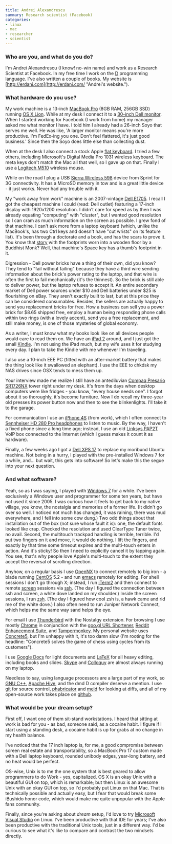 ```yaml
---
title: Andrei Alexandrescu
summary: Research scientist (Facebook)
categories:
- linux
- mac
- researcher
- scientist
---
```


### Who are you, and what do you do?

I'm Andrei Alexandrescu (I know! no-win name) and work as a Research Scientist at Facebook. In my free time I work on the [D][] programming language. I've also written a couple of books. My website is [http://erdani.com](http://erdani.com/ "Andrei's website.").

### What hardware do you use?

My work machine is a 13-inch [MacBook Pro][macbook-pro] (8GB RAM, 256GB SSD) running [OS X Lion][macos]. While at my desk I connect it to a [30-inch Dell monitor][ultrasharp-u3011]. When I started working for Facebook (I work from home) my manager asked me what monitor I have. I told him I already had a 26-inch Soyo that serves me well. He was like, 'A larger monitor means you're more productive. I'm FedEx-ing you one. Don't feel flattered, it's just good business.' Since then the Soyo does little else than collecting dust.

When at the desk I also connect a stock Apple [flat keyboard][keyboard]. I tried a few others, including Microsoft's Digital Media Pro 1031 wireless keyboard. The meta keys don't match the Mac all that well, so I gave up on that. Finally I use a [Logitech M510][m510] wireless mouse.

While on the road I plug a USB [Sierra Wireless 598][aircard-598] device from Sprint for 3G connectivity. It has a MicroSD memory in tow and is a great little device - it just works. Never had any trouble with it.

My "work away from work" machine is an 2007-vintage [Dell E1705][inspiron-e1705]. I recall I got the cheapest machine I could (read: Dell outlet) featuring a 17-inch display with 1920x1200 resolution. I didn't care for speed as by then I was already equating "computing" with "cluster", but I wanted good resolution so I can cram as much information on the screen as possible. I grew fond of that machine. I can't ask more from a laptop keyboard (which, unlike the MacBook's, has two Ctrl keys and doesn't have "cut wrists" on its feature list). It's been through a doctorate and a book, and has the scars to prove it. You know that [story](http://www.weirdasianews.com/2009/04/28/footprints-wood-prayer-story-buddhist-monk/ "A story of a wooden floor with footprints from a Buddhist monk's prayers.") with the footprints worn into a wooden floor by a Buddhist Monk? Well, that machine's Space key has a thumb's footprint in it.

Digression - Dell power bricks have a thing of their own, did you know? They tend to "fail without failing" because they have a third wire sending information about the brick's power rating to the laptop, and that wire is often the first to fail mechanically (it's the thinnest). So the brick is still able to deliver power, but the laptop refuses to accept it. An entire secondary market of Dell power sources under $10 and Dell batteries under $25 is flourishing on eBay. They aren't exactly built to last, but at this price they can be considered consumables. Besides, the sellers are actually happy to send you replacement bricks for free. How a business can sell you a power brick for $8.65 shipped free, employ a human being responding phone calls within two rings (with a lovely accent), send you a free replacement, and still make money, is one of those mysteries of global economy.

As a writer, I must know what my books look like on all devices people would care to read them on. We have an [iPad 2][ipad-2] around, and I just got the small [Kindle][]. I'm not using the iPad much, but my wife uses it for studying every day. I plan to take the Kindle with me whenever I'm traveling.

I also use a 10-inch EEE PC (fitted with an after-market battery that makes the thing look like it swallowed an elephant). I use the EEE to chkdsk my NAS drives since OSX tends to mess them up.

Your interview made me realize I still have an antediluvian [Compaq Presario SR1726NX][presario-sr1726nx] tower right under my desk. It's from the days when desktop computers were like fridges - you know, "every house needs one". I forgot about it so thoroughly, it's become furniture. Now I do recall my three-year old presses its power button now and then to see the blinkenlights. I'll take it to the garage.

For communication I use an [iPhone 4S][iphone-4s] (from work), which I often connect to [Sennheiser HD 280 Pro headphones][hd-280-pro] to listen to music. By the way, I haven't a fixed phone since a long time ago; instead, I use an old [Linksys PAP2T][pap2t] VoIP box connected to the Internet (which I guess makes it count it as hardware).

Finally, a few weeks ago I got a [Dell XPS 17][xps-17] to replace my moribund Ubuntu machine. Not being in a hurry, I played with the pre-installed Windows 7 for a while, and... but wait, this gets into software! So let's make this the segue into your next question.

### And what software?

Yeah, so as I was saying, I played with [Windows 7][windows-7] for a while. I've been exclusively a Windows user and programmer for some ten years, but have not used it since 2005. I was curious how it feels to get back to my native village, you know, the nostalgia and memories of a former life. (It didn't go over so well. I noticed not much has changed, it was raining, there was mud everywhere, and I fell into some cow dung.) Two odd things about that installation out of the box (not sure whose fault it is): one, the default fonts looked like crap. Checked the resolution and used ClearType Tuner twice, no avail. Second, the multitouch trackpad handling is terrible, terrible. I'd put two fingers on it and move, it would do nothing. I lift the fingers, and exactly by that time some timeout expires and the multi-touch enters in action. And it's sticky! So then I need to explicitly cancel it by tapping again. You see, that's why people love Apple's multi-touch to the extent they accept the reversal of scrolling direction.

Anyhow, on a regular basis I use [OpenNX][] to connect remotely to big iron - a blade running [CentOS][] 5.2 - and run [emacs][] remotely for editing. For shell sessions I don't go through X; instead, I run [iTerm2][] and then connect to remote [screen][] sessions via [ssh][]. (The day I figured the connection between ssh and screen, a white dove landed on my shoulder.) Inside the screen sessions, I run [zsh][]. (The day I figured how cool zsh is, a hawk came and rid me of the white dove.) I also often need to run Juniper Network Connect, which helps me the same way sand helps the eye.

For email I use [Thunderbird][] with the Nostalgy extension. For browsing I use mostly [Chrome][] in conjunction with the [goo.gl URL Shortener][goo.gl-url-shortener], [Reddit Enhancement Suite][reddit-enhancement-suite], and [Tampermonkey][]. My personal website uses [Concrete5][], but I'm unhappy with it, it's too damn slow (I'm rooting for the headline: "Concrete5 solves the game of chess using cycles from its customers").

I use [Google Docs][google-docs] for light documents and [LaTeX][] for all heavy editing, including books and slides. [Skype][] and [Colloquy][] are almost always running on my laptop.

Needless to say, using language processors are a large part of my work, so [GNU C++][gcc], [Apache Hive][hive], and the dmd D compiler deserve a mention. I use [git][] for source control, [phabricator][] and [meld][] for looking at diffs, and all of my open-source work takes place on [github][].

### What would be your dream setup?

First off, I want one of them sit-stand workstations. I heard that sitting at work is bad for you - as bad, someone said, as a cocaine habit. I figure if I start using a standing desk, a cocaine habit is up for grabs at no change in my health balance.

I've noticed that the 17 inch laptop is, for me, a good compromise between screen real estate and transportability, so a MacBook Pro 17 custom made with a Dell laptop keyboard, rounded unibody edges, year-long battery, and no heat would be perfect.

OS-wise, Unix is to me the one system that is best geared to allow programmers to do Work - yes, capitalized. OS X is an okay Unix with a beautiful GUI on top, which is remarkable; but then Linux is an awesome Unix with an okay GUI on top, so I'd probably put Linux on that Mac. That is technically possible and actually easy, but I fear that would break some iBushido honor code, which would make me quite unpopular with the Apple fans community.

Finally, since you're asking about _dream_ setup, I'd love to try [Microsoft Visual Studio][visual-studio] on Linux. I've been productive with that IDE for years; I've also been productive with the traditional Unix tools, just in a different way. I'd be curious to see what it's like to compare and contrast the two mindsets directly.

[aircard-598]: https://www.amazon.com/Sierra-Wireless-USB-598-Modem/dp/B00363WPVU "A USB modem."
[centos]: https://www.centos.org/ "A Linux distribution."
[chrome]: https://www.google.com/intl/en/chrome/browser/ "A WebKit-based browser, where each tab runs in its own thread."
[colloquy]: http://colloquy.info/ "An IRC client for the Mac."
[concrete5]: http://www.concrete5.org/ "A content management system."
[d]: https://dlang.org/ "A programming language."
[emacs]: http://www.gnu.org/software/emacs/ "A free open-source text editor."
[gcc]: http://gcc.gnu.org/ "Code compiler frontends."
[git]: https://git-scm.com/ "A version control system."
[github]: https://github.com/ "A Git code repository service."
[goo.gl-url-shortener]: https://chrome.google.com/webstore/detail/googl-url-shortener/iblijlcdoidgdpfknkckljiocdbnlagk "A Chrome extension to shorten URLs with the goo.gl service."
[google-docs]: https://en.wikipedia.org/wiki/Google_Docs "A web-based office suite."
[hd-280-pro]: https://www.amazon.com/Sennheiser-HD-280-Pro-Headphones/dp/B000065BPB "Closed stereo headphones."
[hive]: http://hive.apache.org/ "A tool for working with Hadoop systems."
[inspiron-e1705]: https://www.dell.com/content/topics/topic.aspx/global/products/inspn/topics/en/inspn_e1705_sp_overview "A 17 inch PC laptop."
[ipad-2]: https://www.apple.com/ipad/ "A tablet device."
[iphone-4s]: https://en.wikipedia.org/wiki/IPhone_4S "A smartphone."
[iterm2]: https://iterm2.com/ "An alternative terminal application for Mac OS X."
[keyboard]: https://www.apple.com/keyboard/ "The keyboard."
[kindle]: https://www.amazon.com/Kindle-Ereader-ebook-reader/dp/B007HCCNJU "A digital book reader."
[latex]: https://www.latex-project.org/ "Typesetting software."
[m510]: https://www.logitech.com/en-us/product/wireless-mouse-m510 "A wireless mouse."
[macbook-pro]: https://www.apple.com/macbook-pro/ "A laptop."
[macos]: https://en.wikipedia.org/wiki/MacOS "An operating system for Mac hardware."
[meld]: http://meldmerge.org/ "A visual diff/merge tool."
[opennx]: http://opennx.net/ "A remote X window connection tool."
[pap2t]: https://www.cisco.com/c/en/us/products/unified-communications/pap2t-internet-phone-adapter-2-voip-ports/index.html "A VoIP phone adapter."
[phabricator]: https://www.phacility.com/ "A suite of developer tools."
[presario-sr1726nx]: http://h10025.www1.hp.com/ewfrf/wc/document?docname=c00576009&lc=en&cc=us&product=1818328&dlc=en "A PC tower."
[reddit-enhancement-suite]: https://redditenhancementsuite.com/ "A browser extension to customise Reddit viewing."
[screen]: http://www.gnu.org/software/screen/ "Think of it as tabs for your *nix terminal."
[skype]: https://www.skype.com/en/ "Voice and video chat software."
[ssh]: https://en.wikipedia.org/wiki/Secure_Shell "A command-line tool for secure remote connections."
[tampermonkey]: https://chrome.google.com/webstore/detail/tampermonkey/dhdgffkkebhmkfjojejmpbldmpobfkfo "A Chrome extension for managing userscripts."
[thunderbird]: https://www.mozilla.org/en-US/thunderbird/ "An open-source cross-platform mail client."
[ultrasharp-u3011]: https://www.amazon.com/Dell-UltraSharp-30-Inch-PremierColor-Monitor/dp/B00C2RPW8O "A 30 inch LCD screen."
[visual-studio]: http://www.visualstudio.com "A Windows development environment."
[windows-7]: https://en.wikipedia.org/wiki/Windows_7 "An operating system."
[xps-17]: https://www.dell.com/us/p/xps-17/pd "A 17 inch PC laptop."
[zsh]: http://www.zsh.org/ "An interactive shell and scripting language."
